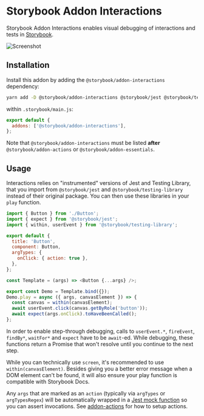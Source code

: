 # Storybook Addon Interactions

Storybook Addon Interactions enables visual debugging of interactions and tests in [Storybook](https://storybook.js.org).

![Screenshot](https://user-images.githubusercontent.com/321738/135628189-3d101cba-50bc-49dc-bba0-776586fedaf3.png)

## Installation

Install this addon by adding the `@storybook/addon-interactions` dependency:

```sh
yarn add -D @storybook/addon-interactions @storybook/jest @storybook/testing-library
```

within `.storybook/main.js`:

```js
export default {
  addons: ['@storybook/addon-interactions'],
};
```

Note that `@storybook/addon-interactions` must be listed **after** `@storybook/addon-actions` or `@storybook/addon-essentials`.

## Usage

Interactions relies on "instrumented" versions of Jest and Testing Library, that you import from `@storybook/jest` and
`@storybook/testing-library` instead of their original package. You can then use these libraries in your `play` function.

```js
import { Button } from './Button';
import { expect } from '@storybook/jest';
import { within, userEvent } from '@storybook/testing-library';

export default {
  title: 'Button',
  component: Button,
  argTypes: {
    onClick: { action: true },
  },
};

const Template = (args) => <Button {...args} />;

export const Demo = Template.bind({});
Demo.play = async ({ args, canvasElement }) => {
  const canvas = within(canvasElement);
  await userEvent.click(canvas.getByRole('button'));
  await expect(args.onClick).toHaveBeenCalled();
};
```

In order to enable step-through debugging, calls to `userEvent.*`, `fireEvent`, `findBy*`, `waitFor*` and `expect` have to
be `await`-ed. While debugging, these functions return a Promise that won't resolve until you continue to the next step.

While you can technically use `screen`, it's recommended to use `within(canvasElement)`. Besides giving you a better error
message when a DOM element can't be found, it will also ensure your play function is compatible with Storybook Docs.

Any `args` that are marked as an `action` (typically via `argTypes` or `argTypesRegex`) will be automatically wrapped in
a [Jest mock function](https://jestjs.io/docs/jest-object#jestfnimplementation) so you can assert invocations. See
[addon-actions](https://storybook.js.org/docs/essentials/actions) for how to setup actions.
